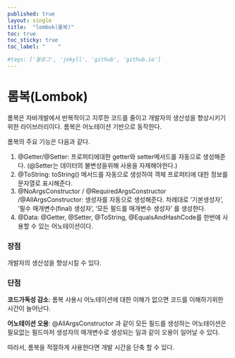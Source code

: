 ```yaml
---
published: true
layout: single
title:  "lombok(롬복)"
toc: true
toc_sticky: true
toc_label: "    "

#tags: ['블로그', 'jekyll', 'github', 'github.io']
---
```



# 롬복(Lombok)

롬복은 자바개발에서 반복적이고 지루한 코드를 줄이고 개발자의 생산성을 향상시키기 위한 라이브러리이다. 롬복은 어노테이션 기반으로 동작한다.

롬복의 주요 기능은 다음과 같다.

1. @Getter/@Setter: 프로퍼티에대한 getter와 setter메서드를 자동으로 생성해준다. (@Setter는 데이터의 불변성을위해 사용을 자제해야한다.)
2. @ToString: toString() 메서드를 자동으로 생성하여 객체 프로퍼티에 대한 정보를 문자열로 표시해준다.
3. @NoArgsConstructor / @RequiredArgsConstructor /@AllArgsConstructor: 생성자를 자동으로 생성해준다. 차례대로 ‘기본생성자’, ‘필수 매개변수(final) 생성자’, ‘모든 필드를 매개변수 생성자’ 를 생성한다.
4. @Data: @Getter, @Setter, @ToString, @EqualsAndHashCode를 한번에 사용할 수 있는 어노테이션이다.

### 장점

 개발자의 생산성을 향상시킬 수 있다.

### 단점

**코드가독성 감소**: 롬복 사용시 어노테이션에 대한 이해가 없으면 코드를 이해하기위한 시간이 늘어난다.

**어노테이션 오용**: @AllArgsConstructor 과 같이 모든 필드를 생성하는 어노테이션은 필요없는 필드마저 생성자의 매개변수로 생성되는 일과 같이 오용이 일어날 수 있다.

따라서, 롬복을 적절하게 사용한다면 개발 시간을 단축 할 수 있다.